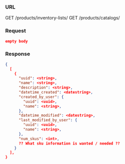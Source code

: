 ### URL

GET /products/inventory-lists/
GET /products/catalogs/

### Request

```json
empty body
```

### Response

```json
{
  [
    {
      "uuid": <string>,
      "name": <string>,
      "description": <string>,
      "datetime_created": <datestring>,
      "created_by_user": {
        "uuid": <uuid>,
        "name": <string>,
      },
      "datetime_modified": <datestring>,
      "last_modified_by_user": {
        "uuid": <uuid>,
        "name": <string>,
      },
      "num_skus": <int>,
      ?? What sku information is wanted / needed ??
    }
  ],
}
```

